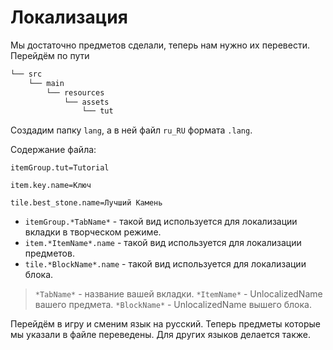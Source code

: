 # Локализация

Мы достаточно предметов сделали, теперь нам нужно их перевести. Перейдём по пути
```md
└── src    
    └── main
        └── resources
            └── assets
                └── tut
```

Создадим папку `lang`, а в ней файл `ru_RU` формата `.lang`.

Содержание файла:
```text
itemGroup.tut=Tutorial

item.key.name=Ключ

tile.best_stone.name=Лучший Камень
```

* `itemGroup.*TabName*` - такой вид используется для локализации вкладки в творческом режиме.
* `item.*ItemName*.name` - такой вид используется для локализации предметов.
* `tile.*BlockName*.name` - такой вид используется для локализации блока.

> `*TabName*` - название вашей вкладки.
> `*ItemName*` - UnlocalizedName вашего предмета.
> `*BlockName*` - UnlocalizedName вышего блока.

Перейдём в игру и сменим язык на русский. Теперь предметы которые мы указали в файле переведены. Для других языков делается также.

